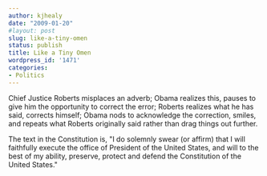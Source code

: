 ```yaml
---
author: kjhealy
date: "2009-01-20"
#layout: post
slug: like-a-tiny-omen
status: publish
title: Like a Tiny Omen
wordpress_id: '1471'
categories:
- Politics
---
```


Chief Justice Roberts misplaces an adverb; Obama realizes this, pauses to give him the opportunity to correct the error; Roberts realizes what he has said, corrects himself; Obama nods to acknowledge the correction, smiles, and repeats what Roberts originally said rather than drag things out further.

The text in the Constitution is, "I do solemnly swear (or affirm) that I will faithfully execute the office of President of the United States, and will to the best of my ability, preserve, protect and defend the Constitution of the United States."
